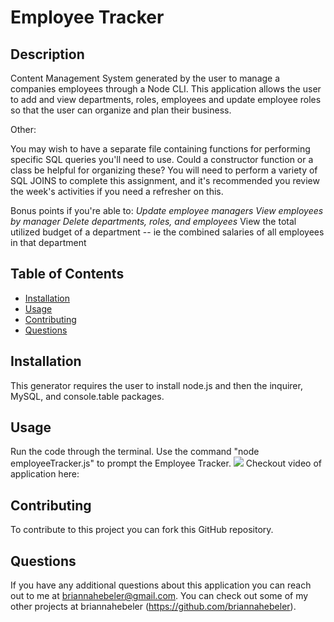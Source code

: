 # Employee Tracker

## Description
Content Management System generated by the user to manage a companies employees through a Node CLI. This application allows the user to add and view departments, roles, employees and update employee roles so that the user can organize and plan their business.

Other:

You may wish to have a separate file containing functions for performing specific SQL queries you'll need to use. Could a constructor function or a class be helpful for organizing these?
You will need to perform a variety of SQL JOINS to complete this assignment, and it's recommended you review the week's activities if you need a refresher on this.

Bonus points if you're able to:
*Update employee managers*
*View employees by manager*
*Delete departments, roles, and employees*
View the total utilized budget of a department -- ie the combined salaries of all employees in that department

## Table of Contents  
* [Installation](#installation)
* [Usage](#usage)
* [Contributing](#contributing)
* [Questions](#questions)

## Installation
This generator requires the user to install node.js and then the inquirer, MySQL, and console.table packages.

## Usage 
Run the code through the terminal. Use the command "node employeeTracker.js" to prompt the Employee Tracker.
![](./assets/media/screenshot.png)
Checkout video of application here: 

## Contributing
To contribute to this project you can fork this GitHub repository.

## Questions
If you have any additional questions about this application you can reach out to me at briannahebeler@gmail.com.
You can check out some of my other projects at briannahebeler (https://github.com/briannahebeler).


